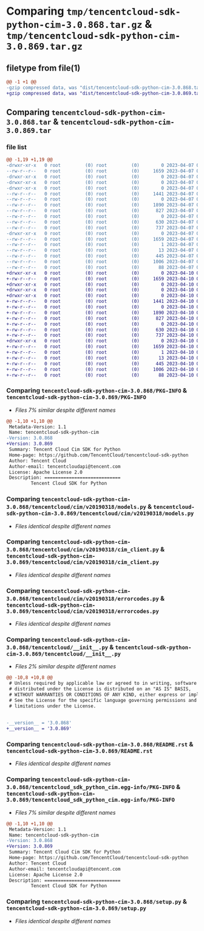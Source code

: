 # Comparing `tmp/tencentcloud-sdk-python-cim-3.0.868.tar.gz` & `tmp/tencentcloud-sdk-python-cim-3.0.869.tar.gz`

## filetype from file(1)

```diff
@@ -1 +1 @@
-gzip compressed data, was "dist/tencentcloud-sdk-python-cim-3.0.868.tar", last modified: Fri Apr  7 00:24:09 2023, max compression
+gzip compressed data, was "dist/tencentcloud-sdk-python-cim-3.0.869.tar", last modified: Mon Apr 10 02:58:13 2023, max compression
```

## Comparing `tencentcloud-sdk-python-cim-3.0.868.tar` & `tencentcloud-sdk-python-cim-3.0.869.tar`

### file list

```diff
@@ -1,19 +1,19 @@
-drwxr-xr-x   0 root         (0) root         (0)        0 2023-04-07 00:24:09.000000 tencentcloud-sdk-python-cim-3.0.868/
--rw-r--r--   0 root         (0) root         (0)     1659 2023-04-07 00:24:09.000000 tencentcloud-sdk-python-cim-3.0.868/PKG-INFO
-drwxr-xr-x   0 root         (0) root         (0)        0 2023-04-07 00:24:09.000000 tencentcloud-sdk-python-cim-3.0.868/tencentcloud/
-drwxr-xr-x   0 root         (0) root         (0)        0 2023-04-07 00:24:09.000000 tencentcloud-sdk-python-cim-3.0.868/tencentcloud/cim/
-drwxr-xr-x   0 root         (0) root         (0)        0 2023-04-07 00:24:09.000000 tencentcloud-sdk-python-cim-3.0.868/tencentcloud/cim/v20190318/
--rw-r--r--   0 root         (0) root         (0)     1441 2023-04-07 00:24:09.000000 tencentcloud-sdk-python-cim-3.0.868/tencentcloud/cim/v20190318/models.py
--rw-r--r--   0 root         (0) root         (0)        0 2023-04-07 00:24:09.000000 tencentcloud-sdk-python-cim-3.0.868/tencentcloud/cim/v20190318/__init__.py
--rw-r--r--   0 root         (0) root         (0)     1890 2023-04-07 00:24:09.000000 tencentcloud-sdk-python-cim-3.0.868/tencentcloud/cim/v20190318/cim_client.py
--rw-r--r--   0 root         (0) root         (0)      827 2023-04-07 00:24:09.000000 tencentcloud-sdk-python-cim-3.0.868/tencentcloud/cim/v20190318/errorcodes.py
--rw-r--r--   0 root         (0) root         (0)        0 2023-04-07 00:24:09.000000 tencentcloud-sdk-python-cim-3.0.868/tencentcloud/cim/__init__.py
--rw-r--r--   0 root         (0) root         (0)      630 2023-04-07 00:24:09.000000 tencentcloud-sdk-python-cim-3.0.868/tencentcloud/__init__.py
--rw-r--r--   0 root         (0) root         (0)      737 2023-04-07 00:24:09.000000 tencentcloud-sdk-python-cim-3.0.868/README.rst
-drwxr-xr-x   0 root         (0) root         (0)        0 2023-04-07 00:24:09.000000 tencentcloud-sdk-python-cim-3.0.868/tencentcloud_sdk_python_cim.egg-info/
--rw-r--r--   0 root         (0) root         (0)     1659 2023-04-07 00:24:09.000000 tencentcloud-sdk-python-cim-3.0.868/tencentcloud_sdk_python_cim.egg-info/PKG-INFO
--rw-r--r--   0 root         (0) root         (0)        1 2023-04-07 00:24:09.000000 tencentcloud-sdk-python-cim-3.0.868/tencentcloud_sdk_python_cim.egg-info/dependency_links.txt
--rw-r--r--   0 root         (0) root         (0)       13 2023-04-07 00:24:09.000000 tencentcloud-sdk-python-cim-3.0.868/tencentcloud_sdk_python_cim.egg-info/top_level.txt
--rw-r--r--   0 root         (0) root         (0)      445 2023-04-07 00:24:09.000000 tencentcloud-sdk-python-cim-3.0.868/tencentcloud_sdk_python_cim.egg-info/SOURCES.txt
--rw-r--r--   0 root         (0) root         (0)     1006 2023-04-07 00:24:09.000000 tencentcloud-sdk-python-cim-3.0.868/setup.py
--rw-r--r--   0 root         (0) root         (0)       88 2023-04-07 00:24:09.000000 tencentcloud-sdk-python-cim-3.0.868/setup.cfg
+drwxr-xr-x   0 root         (0) root         (0)        0 2023-04-10 02:58:13.000000 tencentcloud-sdk-python-cim-3.0.869/
+-rw-r--r--   0 root         (0) root         (0)     1659 2023-04-10 02:58:13.000000 tencentcloud-sdk-python-cim-3.0.869/PKG-INFO
+drwxr-xr-x   0 root         (0) root         (0)        0 2023-04-10 02:58:13.000000 tencentcloud-sdk-python-cim-3.0.869/tencentcloud/
+drwxr-xr-x   0 root         (0) root         (0)        0 2023-04-10 02:58:13.000000 tencentcloud-sdk-python-cim-3.0.869/tencentcloud/cim/
+drwxr-xr-x   0 root         (0) root         (0)        0 2023-04-10 02:58:13.000000 tencentcloud-sdk-python-cim-3.0.869/tencentcloud/cim/v20190318/
+-rw-r--r--   0 root         (0) root         (0)     1441 2023-04-10 02:58:13.000000 tencentcloud-sdk-python-cim-3.0.869/tencentcloud/cim/v20190318/models.py
+-rw-r--r--   0 root         (0) root         (0)        0 2023-04-10 02:58:13.000000 tencentcloud-sdk-python-cim-3.0.869/tencentcloud/cim/v20190318/__init__.py
+-rw-r--r--   0 root         (0) root         (0)     1890 2023-04-10 02:58:13.000000 tencentcloud-sdk-python-cim-3.0.869/tencentcloud/cim/v20190318/cim_client.py
+-rw-r--r--   0 root         (0) root         (0)      827 2023-04-10 02:58:13.000000 tencentcloud-sdk-python-cim-3.0.869/tencentcloud/cim/v20190318/errorcodes.py
+-rw-r--r--   0 root         (0) root         (0)        0 2023-04-10 02:58:13.000000 tencentcloud-sdk-python-cim-3.0.869/tencentcloud/cim/__init__.py
+-rw-r--r--   0 root         (0) root         (0)      630 2023-04-10 02:58:13.000000 tencentcloud-sdk-python-cim-3.0.869/tencentcloud/__init__.py
+-rw-r--r--   0 root         (0) root         (0)      737 2023-04-10 02:58:13.000000 tencentcloud-sdk-python-cim-3.0.869/README.rst
+drwxr-xr-x   0 root         (0) root         (0)        0 2023-04-10 02:58:13.000000 tencentcloud-sdk-python-cim-3.0.869/tencentcloud_sdk_python_cim.egg-info/
+-rw-r--r--   0 root         (0) root         (0)     1659 2023-04-10 02:58:13.000000 tencentcloud-sdk-python-cim-3.0.869/tencentcloud_sdk_python_cim.egg-info/PKG-INFO
+-rw-r--r--   0 root         (0) root         (0)        1 2023-04-10 02:58:13.000000 tencentcloud-sdk-python-cim-3.0.869/tencentcloud_sdk_python_cim.egg-info/dependency_links.txt
+-rw-r--r--   0 root         (0) root         (0)       13 2023-04-10 02:58:13.000000 tencentcloud-sdk-python-cim-3.0.869/tencentcloud_sdk_python_cim.egg-info/top_level.txt
+-rw-r--r--   0 root         (0) root         (0)      445 2023-04-10 02:58:13.000000 tencentcloud-sdk-python-cim-3.0.869/tencentcloud_sdk_python_cim.egg-info/SOURCES.txt
+-rw-r--r--   0 root         (0) root         (0)     1006 2023-04-10 02:58:13.000000 tencentcloud-sdk-python-cim-3.0.869/setup.py
+-rw-r--r--   0 root         (0) root         (0)       88 2023-04-10 02:58:13.000000 tencentcloud-sdk-python-cim-3.0.869/setup.cfg
```

### Comparing `tencentcloud-sdk-python-cim-3.0.868/PKG-INFO` & `tencentcloud-sdk-python-cim-3.0.869/PKG-INFO`

 * *Files 7% similar despite different names*

```diff
@@ -1,10 +1,10 @@
 Metadata-Version: 1.1
 Name: tencentcloud-sdk-python-cim
-Version: 3.0.868
+Version: 3.0.869
 Summary: Tencent Cloud Cim SDK for Python
 Home-page: https://github.com/TencentCloud/tencentcloud-sdk-python
 Author: Tencent Cloud
 Author-email: tencentcloudapi@tencent.com
 License: Apache License 2.0
 Description: ============================
         Tencent Cloud SDK for Python
```

### Comparing `tencentcloud-sdk-python-cim-3.0.868/tencentcloud/cim/v20190318/models.py` & `tencentcloud-sdk-python-cim-3.0.869/tencentcloud/cim/v20190318/models.py`

 * *Files identical despite different names*

### Comparing `tencentcloud-sdk-python-cim-3.0.868/tencentcloud/cim/v20190318/cim_client.py` & `tencentcloud-sdk-python-cim-3.0.869/tencentcloud/cim/v20190318/cim_client.py`

 * *Files identical despite different names*

### Comparing `tencentcloud-sdk-python-cim-3.0.868/tencentcloud/cim/v20190318/errorcodes.py` & `tencentcloud-sdk-python-cim-3.0.869/tencentcloud/cim/v20190318/errorcodes.py`

 * *Files identical despite different names*

### Comparing `tencentcloud-sdk-python-cim-3.0.868/tencentcloud/__init__.py` & `tencentcloud-sdk-python-cim-3.0.869/tencentcloud/__init__.py`

 * *Files 2% similar despite different names*

```diff
@@ -10,8 +10,8 @@
 # Unless required by applicable law or agreed to in writing, software
 # distributed under the License is distributed on an "AS IS" BASIS,
 # WITHOUT WARRANTIES OR CONDITIONS OF ANY KIND, either express or implied.
 # See the License for the specific language governing permissions and
 # limitations under the License.
 
 
-__version__ = '3.0.868'
+__version__ = '3.0.869'
```

### Comparing `tencentcloud-sdk-python-cim-3.0.868/README.rst` & `tencentcloud-sdk-python-cim-3.0.869/README.rst`

 * *Files identical despite different names*

### Comparing `tencentcloud-sdk-python-cim-3.0.868/tencentcloud_sdk_python_cim.egg-info/PKG-INFO` & `tencentcloud-sdk-python-cim-3.0.869/tencentcloud_sdk_python_cim.egg-info/PKG-INFO`

 * *Files 7% similar despite different names*

```diff
@@ -1,10 +1,10 @@
 Metadata-Version: 1.1
 Name: tencentcloud-sdk-python-cim
-Version: 3.0.868
+Version: 3.0.869
 Summary: Tencent Cloud Cim SDK for Python
 Home-page: https://github.com/TencentCloud/tencentcloud-sdk-python
 Author: Tencent Cloud
 Author-email: tencentcloudapi@tencent.com
 License: Apache License 2.0
 Description: ============================
         Tencent Cloud SDK for Python
```

### Comparing `tencentcloud-sdk-python-cim-3.0.868/setup.py` & `tencentcloud-sdk-python-cim-3.0.869/setup.py`

 * *Files identical despite different names*

